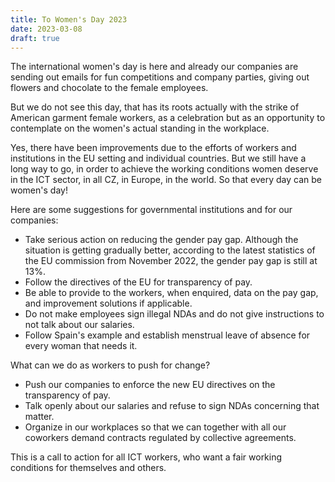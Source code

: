 ```yaml
---
title: To Women's Day 2023
date: 2023-03-08
draft: true
---
```

The international women's day is here and already our companies are sending out emails for
fun competitions and company parties, giving out flowers and chocolate to the female
employees.

But we do not see this day, that has its roots actually with the strike of American garment
female workers, as a celebration but as an opportunity to contemplate on the women's actual
standing in the workplace.

Yes, there have been improvements due to the efforts of workers and institutions in the EU
setting and individual countries. But we still have a long way to go, in order to achieve the
working conditions women deserve in the ICT sector, in all CZ, in Europe, in the world.
So that every day can be women's day!

Here are some suggestions for governmental institutions and for our companies:

- Take serious action on reducing the gender pay gap. Although the situation is getting
gradually better, according to the latest statistics of the EU commission from
November 2022, the gender pay gap is still at 13%.
- Follow the directives of the EU for transparency of pay.
- Be able to provide to the workers, when enquired, data on the pay gap, and
improvement solutions if applicable.
- Do not make employees sign illegal NDAs and do not give instructions to not talk
about our salaries.
- Follow Spain's example and establish menstrual leave of absence for every woman
that needs it.

What can we do as workers to push for change?

- Push our companies to enforce the new EU directives on the transparency of pay.
- Talk openly about our salaries and refuse to sign NDAs concerning that matter.
- Organize in our workplaces so that we can together with all our coworkers demand
contracts regulated by collective agreements.

This is a call to action for all ICT workers, who want a fair working conditions for themselves
and others.
